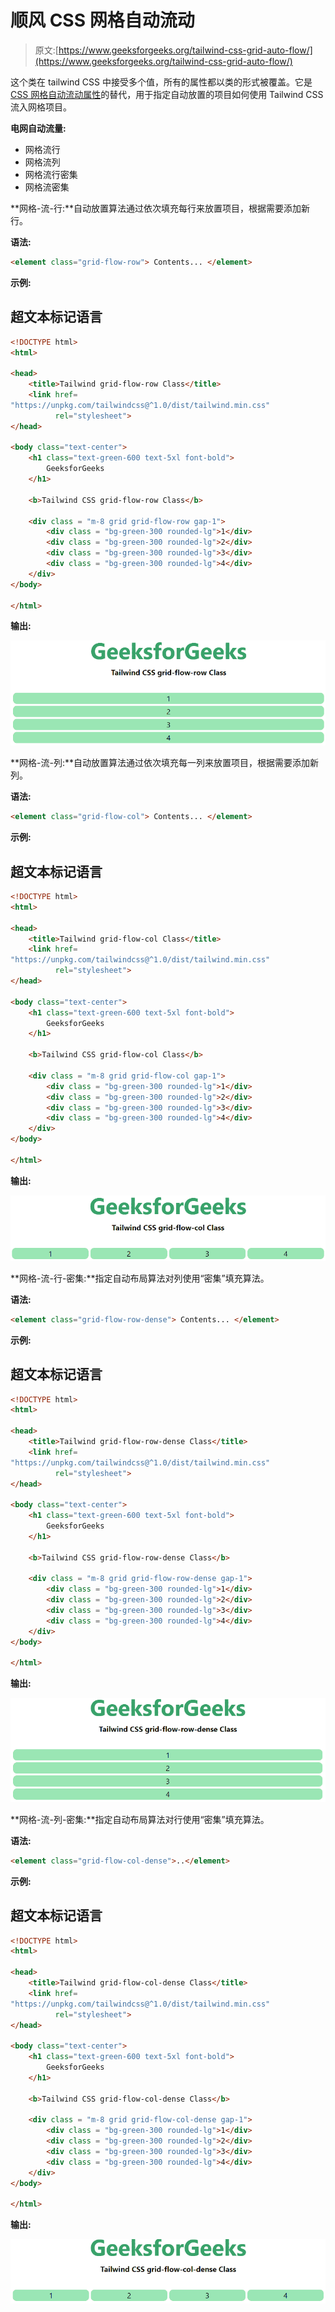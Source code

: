 # 顺风 CSS 网格自动流动

> 原文:[https://www.geeksforgeeks.org/tailwind-css-grid-auto-flow/](https://www.geeksforgeeks.org/tailwind-css-grid-auto-flow/)

这个类在 tailwind CSS 中接受多个值，所有的属性都以类的形式被覆盖。它是 [CSS 网格自动流动属性](https://www.geeksforgeeks.org/css-grid-auto-flow-property/)的替代，用于指定自动放置的项目如何使用 Tailwind CSS 流入网格项目。

**电网自动流量:**

*   网格流行
*   网格流列
*   网格流行密集
*   网格流密集

**网格-流-行:**自动放置算法通过依次填充每行来放置项目，根据需要添加新行。

**语法:**

```html
<element class="grid-flow-row"> Contents... </element>
```

**示例:**

## 超文本标记语言

```html
<!DOCTYPE html> 
<html>

<head> 
    <title>Tailwind grid-flow-row Class</title> 
    <link href=
"https://unpkg.com/tailwindcss@^1.0/dist/tailwind.min.css" 
          rel="stylesheet"> 
</head> 

<body class="text-center"> 
    <h1 class="text-green-600 text-5xl font-bold">
        GeeksforGeeks
    </h1> 

    <b>Tailwind CSS grid-flow-row Class</b> 

    <div class = "m-8 grid grid-flow-row gap-1">  
        <div class = "bg-green-300 rounded-lg">1</div>  
        <div class = "bg-green-300 rounded-lg">2</div>  
        <div class = "bg-green-300 rounded-lg">3</div>  
        <div class = "bg-green-300 rounded-lg">4</div>  
    </div>  
</body> 

</html>
```

**输出:**

![](img/d300321518b1bf9ec97e61408febe15f.png)

**网格-流-列:**自动放置算法通过依次填充每一列来放置项目，根据需要添加新列。

**语法:**

```html
<element class="grid-flow-col"> Contents... </element>
```

**示例:**

## 超文本标记语言

```html
<!DOCTYPE html> 
<html>

<head> 
    <title>Tailwind grid-flow-col Class</title> 
    <link href=
"https://unpkg.com/tailwindcss@^1.0/dist/tailwind.min.css" 
          rel="stylesheet"> 
</head> 

<body class="text-center"> 
    <h1 class="text-green-600 text-5xl font-bold">
        GeeksforGeeks
    </h1> 

    <b>Tailwind CSS grid-flow-col Class</b> 

    <div class = "m-8 grid grid-flow-col gap-1">  
        <div class = "bg-green-300 rounded-lg">1</div>  
        <div class = "bg-green-300 rounded-lg">2</div>  
        <div class = "bg-green-300 rounded-lg">3</div>  
        <div class = "bg-green-300 rounded-lg">4</div>  
    </div>  
</body> 

</html>
```

**输出:**

![](img/60a10a386b2704180d7a3101e391ec79.png)

**网格-流-行-密集:**指定自动布局算法对列使用“密集”填充算法。

**语法:**

```html
<element class="grid-flow-row-dense"> Contents... </element>
```

**示例:**

## 超文本标记语言

```html
<!DOCTYPE html>
<html>

<head> 
    <title>Tailwind grid-flow-row-dense Class</title> 
    <link href=
"https://unpkg.com/tailwindcss@^1.0/dist/tailwind.min.css" 
          rel="stylesheet"> 
</head> 

<body class="text-center"> 
    <h1 class="text-green-600 text-5xl font-bold">
        GeeksforGeeks
    </h1> 

    <b>Tailwind CSS grid-flow-row-dense Class</b> 

    <div class = "m-8 grid grid-flow-row-dense gap-1">  
        <div class = "bg-green-300 rounded-lg">1</div>  
        <div class = "bg-green-300 rounded-lg">2</div>  
        <div class = "bg-green-300 rounded-lg">3</div>  
        <div class = "bg-green-300 rounded-lg">4</div>  
    </div>  
</body> 

</html>
```

**输出:**

![](img/03427197c48a5e68f0890311d806e935.png)

**网格-流-列-密集:**指定自动布局算法对行使用“密集”填充算法。

**语法:**

```html
<element class="grid-flow-col-dense">..</element>
```

**示例:**

## 超文本标记语言

```html
<!DOCTYPE html> 
<html>

<head> 
    <title>Tailwind grid-flow-col-dense Class</title> 
    <link href=
"https://unpkg.com/tailwindcss@^1.0/dist/tailwind.min.css" 
          rel="stylesheet"> 
</head> 

<body class="text-center"> 
    <h1 class="text-green-600 text-5xl font-bold">
        GeeksforGeeks
    </h1> 

    <b>Tailwind CSS grid-flow-col-dense Class</b> 

    <div class = "m-8 grid grid-flow-col-dense gap-1">  
        <div class = "bg-green-300 rounded-lg">1</div>  
        <div class = "bg-green-300 rounded-lg">2</div>  
        <div class = "bg-green-300 rounded-lg">3</div>  
        <div class = "bg-green-300 rounded-lg">4</div>  
    </div>  
</body> 

</html>
```

**输出:**

![](img/e6b62df67d23247b3bf79e5112eb5c27.png)